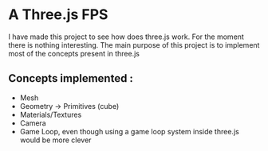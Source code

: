 # A Three.js FPS
I have made this project to see how does three.js work. For the moment there is nothing interesting.
The main purpose of this project is to implement most of the concepts present in three.js

## Concepts implemented :
* Mesh
* Geometry -> Primitives (cube)
* Materials/Textures
* Camera
* Game Loop, even though using a game loop system inside three.js would be more clever
